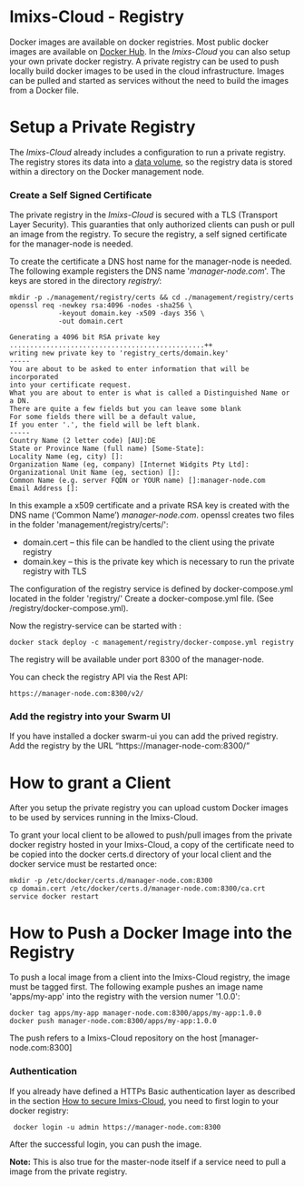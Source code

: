 # Imixs-Cloud - Registry

Docker images are available on docker registries. Most public docker images are available on [Docker Hub](https://hub.docker.com/). In the _Imixs-Cloud_  you can also setup your own private docker registry.
A private registry can be used to push locally build docker images to be used in the cloud infrastructure. Images can be pulled and started as services without the need to build the images from a Docker file.

# Setup a Private Registry 

The _Imixs-Cloud_ already includes a configuration to run a private registry. The registry stores its data into a [data volume](https://docs.docker.com/engine/admin/volumes/), so the registry data is stored within a directory on the Docker management node. 

### Create a Self Signed Certificate
The private registry in the _Imixs-Cloud_ is secured with a TLS (Transport Layer Security). This guaranties that only authorized clients can push or pull an image from the registry.  To secure the registry, a self signed certificate for the manager-node is needed. 

To create the certificate a DNS host name for the manager-node is needed. The following example registers the DNS name '_manager-node.com_'. The keys are stored in the directory _registry/_:


	mkdir -p ./management/registry/certs && cd ./management/registry/certs
	openssl req -newkey rsa:4096 -nodes -sha256 \
	            -keyout domain.key -x509 -days 356 \
	            -out domain.cert 
	            
	Generating a 4096 bit RSA private key
	................................................++
	writing new private key to 'registry_certs/domain.key'
	-----
	You are about to be asked to enter information that will be incorporated
	into your certificate request.
	What you are about to enter is what is called a Distinguished Name or a DN.
	There are quite a few fields but you can leave some blank
	For some fields there will be a default value,
	If you enter '.', the field will be left blank.
	-----
	Country Name (2 letter code) [AU]:DE
	State or Province Name (full name) [Some-State]:
	Locality Name (eg, city) []: 
	Organization Name (eg, company) [Internet Widgits Pty Ltd]: 
	Organizational Unit Name (eg, section) []:
	Common Name (e.g. server FQDN or YOUR name) []:manager-node.com
	Email Address []:

In this example a x509 certificate and a private RSA key is created with the DNS name (‘Common Name’) _manager-node.com_.
openssl creates two files in the folder 'management/registry/certs/':

* domain.cert – this file can be handled to the client using the private registry
* domain.key – this is the private key which is necessary to run the private registry with TLS

The configuration of the registry service is defined by docker-compose.yml located in the folder 'registry/'
Create a docker-compose.yml file. (See /registry/docker-compose.yml). 

Now the registry-service can be started with :

	docker stack deploy -c management/registry/docker-compose.yml registry
	
The registry will be available under port 8300 of the manager-node.

You can check the registry API via the Rest API:

	https://manager-node.com:8300/v2/



### Add the registry into your Swarm UI

If you have installed a docker swarm-ui you can add the prived registry. 
Add the registry by the URL “https://manager-node-com:8300/”






# How to grant a Client

After you setup the private registry you can upload custom Docker images to be used by services running in the Imixs-Cloud. 

To grant your local client to be allowed to push/pull images from the private docker registry hosted in your Imixs-Cloud, a copy of the certificate need to be copied into the docker certs.d directory of your local client and the docker service must be restarted once:

	mkdir -p /etc/docker/certs.d/manager-node.com:8300
	cp domain.cert /etc/docker/certs.d/manager-node.com:8300/ca.crt
	service docker restart

# How to Push a Docker Image into the Registry

To push a local image from a client into the Imixs-Cloud registry, the image must be tagged first. The following example pushes an image name 'apps/my-app' into the registry with the version numer '1.0.0':

	docker tag apps/my-app manager-node.com:8300/apps/my-app:1.0.0
	docker push manager-node.com:8300/apps/my-app:1.0.0

The push refers to a Imixs-Cloud repository on the host [manager-node.com:8300]




### Authentication

If you already have defined a HTTPs Basic authentication layer as described in the section [How to secure Imixs-Cloud](SETUP.md), you need to first login to your docker registry:

	 docker login -u admin https://manager-node.com:8300

After the successful login, you can push the image.

**Note:** This is also true for the master-node itself if a service need to pull a image from the private registry. 
